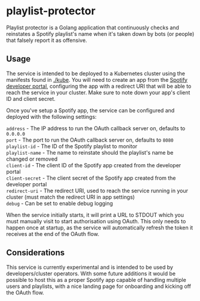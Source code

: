 # playlist-protector

Playlist protector is a Golang application that continuously checks and reinstates a Spotify playlist's name when it's taken down by bots (or people) that falsely report it as offensive.

## Usage

The service is intended to be deployed to a Kubernetes cluster using the manifests found in [./kube](./kube). You will need to create an app from the [Spotify developer portal](https://developer.spotify.com/), configuring the app with a redirect URI that will be able to reach the service in your cluster. Make sure to note down your app's client ID and client secret.

Once you've setup a Spotify app, the service can be configured and deployed with the following settings:

`address` - The IP address to run the OAuth callback server on, defaults to `0.0.0.0`  
`port` - The port to run the OAuth callback server on, defaults to `8080`  
`playlist-id` - The ID of the Spotify playlist to monitor  
`playlist-name` - The name to reinstate should the playlist's name be changed or removed  
`client-id` - The client ID of the Spotify app created from the developer portal  
`client-secret` - The client secret of the Spotify app created from the developer portal  
`redirect-uri` - The redirect URI, used to reach the service running in your cluster (must match the redirect URI in app settings)  
`debug` - Can be set to enable debug logging  

When the service initially starts, it will print a URL to STDOUT which you must manually visit to start authorisation using OAuth. This only needs to happen once at startup, as the service will automatically refresh the token it receives at the end of the OAuth flow.

## Considerations

This service is currently experimental and is intended to be used by developers/cluster operators. With some future additions it would be possible to host this as a proper Spotify app capable of handling multiple users and playlists, with a nice landing page for onboarding and kicking off the OAuth flow.